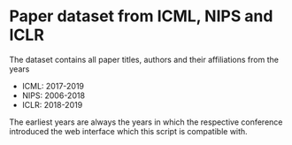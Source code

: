 # Paper dataset from ICML, NIPS and ICLR

The dataset contains all paper titles, authors and their affiliations from the
years

- ICML: 2017-2019
- NIPS: 2006-2018
- ICLR: 2018-2019

The earliest years are always the years in which the respective conference
introduced the web interface which this script is compatible with.
